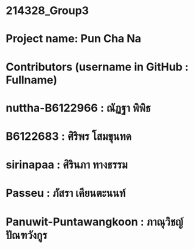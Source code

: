 # 214328_Group3
# Project name: Pun Cha Na

# Contributors (username in GitHub : Fullname)
# nuttha-B6122966 : ณัฏฐา พิพิธ
# B6122683 : ศิริพร โสมขุนทด
# sirinapaa : ศิรินภา ทางธรรม
# Passeu : ภัสรา เคียนตะนนท์
# Panuwit-Puntawangkoon : ภาณุวิชญ์ ปัณฑวังกูร
